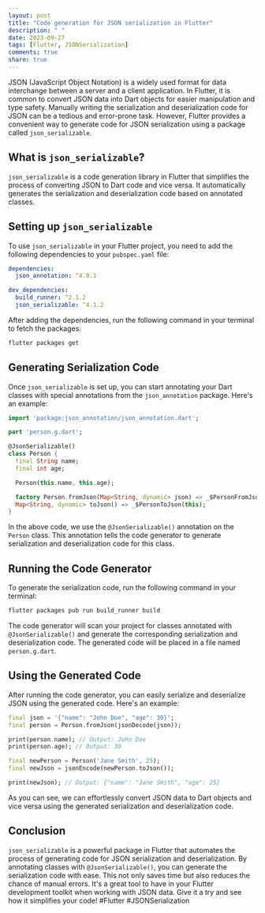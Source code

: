 ```yaml
---
layout: post
title: "Code generation for JSON serialization in Flutter"
description: " "
date: 2023-09-27
tags: [Flutter, JSONSerialization]
comments: true
share: true
---
```


JSON (JavaScript Object Notation) is a widely used format for data interchange between a server and a client application. In Flutter, it is common to convert JSON data into Dart objects for easier manipulation and type safety. Manually writing the serialization and deserialization code for JSON can be a tedious and error-prone task. However, Flutter provides a convenient way to generate code for JSON serialization using a package called `json_serializable`.

## What is `json_serializable`?

`json_serializable` is a code generation library in Flutter that simplifies the process of converting JSON to Dart code and vice versa. It automatically generates the serialization and deserialization code based on annotated classes.

## Setting up `json_serializable`

To use `json_serializable` in your Flutter project, you need to add the following dependencies to your `pubspec.yaml` file:

```yaml
dependencies:
  json_annotation: ^4.0.1

dev_dependencies:
  build_runner: ^2.1.2
  json_serializable: ^4.1.2
```

After adding the dependencies, run the following command in your terminal to fetch the packages:

```bash
flutter packages get
```

## Generating Serialization Code

Once `json_serializable` is set up, you can start annotating your Dart classes with special annotations from the `json_annotation` package. Here's an example:

```dart
import 'package:json_annotation/json_annotation.dart';

part 'person.g.dart';

@JsonSerializable()
class Person {
  final String name;
  final int age;

  Person(this.name, this.age);

  factory Person.fromJson(Map<String, dynamic> json) => _$PersonFromJson(json);
  Map<String, dynamic> toJson() => _$PersonToJson(this);
}
```

In the above code, we use the `@JsonSerializable()` annotation on the `Person` class. This annotation tells the code generator to generate serialization and deserialization code for this class.

## Running the Code Generator

To generate the serialization code, run the following command in your terminal:

```bash
flutter packages pub run build_runner build
```

The code generator will scan your project for classes annotated with `@JsonSerializable()` and generate the corresponding serialization and deserialization code. The generated code will be placed in a file named `person.g.dart`.

## Using the Generated Code

After running the code generator, you can easily serialize and deserialize JSON using the generated code. Here's an example:

```dart
final json = '{"name": "John Doe", "age": 30}';
final person = Person.fromJson(jsonDecode(json));

print(person.name); // Output: John Doe
print(person.age); // Output: 30

final newPerson = Person('Jane Smith', 25);
final newJson = jsonEncode(newPerson.toJson());

print(newJson); // Output: {"name": "Jane Smith", "age": 25}
```

As you can see, we can effortlessly convert JSON data to Dart objects and vice versa using the generated serialization and deserialization code.

## Conclusion

`json_serializable` is a powerful package in Flutter that automates the process of generating code for JSON serialization and deserialization. By annotating classes with `@JsonSerializable()`, you can generate the serialization code with ease. This not only saves time but also reduces the chance of manual errors. It's a great tool to have in your Flutter development toolkit when working with JSON data. Give it a try and see how it simplifies your code! #Flutter #JSONSerialization